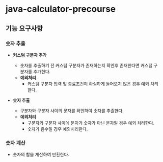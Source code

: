 # java-calculator-precourse
 
## 기능 요구사항
### 숫자 추출
 - **커스텀 구분자 추가**
   - 숫자를 추출하기 전 커스텀 구분자가 존재하는지 확인후 존재한다면 커스텀 구분자를 추가한다.
   - **예외처리**
     - 커스텀 구분자 입력 및 종료조건이 확실하게 들어오지 않은 경우 예외 처리한다.

 - **숫자 추출**
   - 구분자와 구분자 사이의 문자를 확인하여 숫자를 추출한다.
   - **예외처리**
     - 구분자와 구분자 사이에 문자가 숫자가 아닌 문자일 경우 예외 처리한다.
     - 숫자가 음수일 경우 예외처리한다.
### 숫자 계산
 - 숫자의 합을 계산하여 반환한다.
